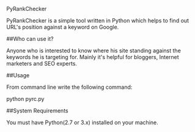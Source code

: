 PyRankChecker

PyRankChecker is a simple tool written in Python which helps to find out URL's position against a keyword on Google.

##Who can use it?

Anyone who is interested to know where his site standing against the keywords he is targeting for. Mainly it's helpful for bloggers, Internet marketers and SEO experts.

##Usage

From command line write the following command:

python pyrc.py <Keyword> <URL>

##System Requirements

You must have Python(2.7 or 3.x) installed on your machine.
